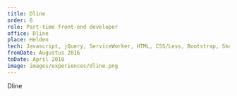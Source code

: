 ```yaml
---
title: Dline
order: 6
role: Part-time front-end developer
office: Dline
place: Helden
tech: Javascript, jQuery, ServiceWorker, HTML, CSS/Less, Bootstrap, Sketch, Git
fromDate: Augustus 2016
toDate: April 2018
image: images/experiences/dline.png
---
```


Dline